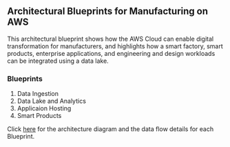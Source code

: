 ## Architectural Blueprints for Manufacturing on AWS

This architectural blueprint shows how the AWS Cloud can enable digital transformation for manufacturers, and
highlights how a smart factory, smart products, enterprise applications, and engineering and design workloads can
be integrated using a data lake.

### Blueprints

1. Data Ingestion
2. Data Lake and Analytics
3. Applicaion Hosting
4. Smart Products

Click [here](https://d1.awsstatic.com/architecture-diagrams/ArchitectureDiagrams/manufacturing-on-aws-ra.pdf?did=wp_card&trk=wp_card) for the architecture diagram and the data flow details for each Blueprint.